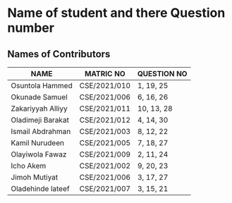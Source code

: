 # Name of student and there Question number

## Names of Contributors
| NAME | MATRIC NO | QUESTION NO |
|------| --------- |-------------|
| Osuntola Hammed | CSE/2021/010 | 1, 19, 25 |
| Okunade Samuel | CSE/2021/006 | 6, 16, 26 | 
| Zakariyyah Alliyy | CSE/2021/011 | 10, 13, 28 |
| Oladimeji Barakat | CSE/2021/012 | 4, 14, 30 |
| Ismail Abdrahman | CSE/2021/003 | 8, 12, 22|
| Kamil Nurudeen | CSE/2021/005 | 7, 18, 27 |
| Olayiwola Fawaz | CSE/2021/009 | 2, 11, 24 |
| Icho Akem| CSE/2021/002 | 9, 20, 23 |
| Jimoh Mutiyat | CSE/2021/006| 3, 17, 27|
| Oladehinde lateef | CSE/2021/007 | 3, 15, 21|

